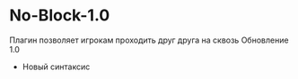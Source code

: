 # No-Block-1.0
Плагин позволяет игрокам проходить друг друга на сквозь
Обновление 1.0
- Новый синтаксис 
